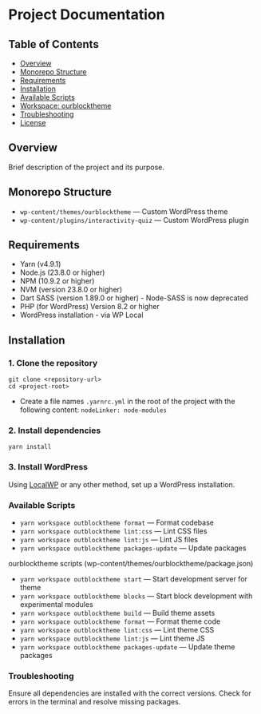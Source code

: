 # Project Documentation

## Table of Contents

- [Overview](#overview)
- [Monorepo Structure](#monorepo-structure)
- [Requirements](#requirements)
- [Installation](#installation)
- [Available Scripts](#available-scripts)
- [Workspace: ourblocktheme](#workspace-ourblocktheme)
- [Troubleshooting](#troubleshooting)
- [License](#license)

## Overview

Brief description of the project and its purpose.

## Monorepo Structure

- `wp-content/themes/ourblocktheme` — Custom WordPress theme
- `wp-content/plugins/interactivity-quiz` — Custom WordPress plugin

## Requirements

- Yarn (v4.9.1)
- Node.js (23.8.0 or higher)
- NPM (10.9.2 or higher)
- NVM (version 23.8.0 or higher)
- Dart SASS (version 1.89.0 or higher) - Node-SASS is now deprecated
- PHP (for WordPress) Version 8.2 or higher
- WordPress installation - via WP Local

## Installation

### 1. Clone the repository

```
git clone <repository-url>
cd <project-root>
````

- Create a file names `.yarnrc.yml` in the root of the project with the following content:
  `nodeLinker: node-modules`

### 2. Install dependencies

````
yarn install
````

### 3. Install WordPress

Using [LocalWP](https://localwp.com/) or any other method, set up a WordPress installation.

### Available Scripts

- `yarn workspace outblocktheme format` — Format codebase
- `yarn workspace outblocktheme lint:css` — Lint CSS files
- `yarn workspace outblocktheme lint:js` — Lint JS files
- `yarn workspace outblocktheme packages-update` — Update packages

ourblocktheme scripts (wp-content/themes/ourblocktheme/package.json)

- `yarn workspace outblocktheme start` — Start development server for theme
- `yarn workspace outblocktheme blocks` — Start block development with experimental modules
- `yarn workspace outblocktheme build` — Build theme assets
- `yarn workspace outblocktheme format` — Format theme code
- `yarn workspace outblocktheme lint:css` — Lint theme CSS
- `yarn workspace outblocktheme lint:js` — Lint theme JS
- `yarn workspace outblocktheme packages-update` — Update theme packages

### Troubleshooting

Ensure all dependencies are installed with the correct versions.
Check for errors in the terminal and resolve missing packages.
